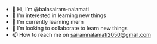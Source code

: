 - 👋 Hi, I’m @balasairam-nalamati
- 👀 I’m interested in learning new things
- 🌱 I’m currently learning mern
- 💞️ I’m looking to collaborate to learn new things
- 📫 How to reach me on sairamnalamati2050@gmail.com

<!---
balasairam-nalamati/balasairam-nalamati is a ✨ special ✨ repository because its `README.md` (this file) appears on your GitHub profile.
You can click the Preview link to take a look at your changes.
--->
